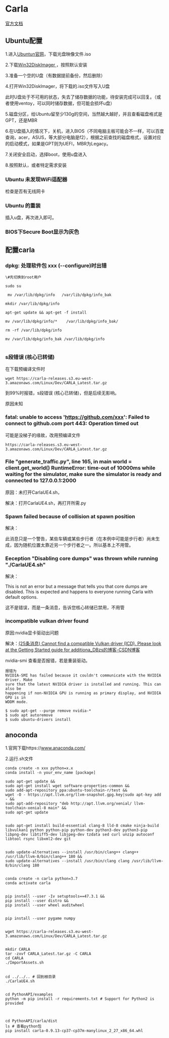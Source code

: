 # Carla

[官方文档](http://carla.org/)

## Ubuntu配置

1.进入[Ubuntun官网](https://cn.ubuntu.com/download/desktop)，下载光盘映像文件.iso

2.下载[Win32DiskImager ](https://sourceforge.net/projects/win32diskimager/)，按照默认安装

3.准备一个空的U盘（有数据提前备份，然后删除）

4.打开Win32DiskImager，将下载的.iso文件写入U盘

  此时U盘处于不可用的状态，失去了储存数据的功能，待安装完成可以回复。（或者使用ventoy，可以同时储存数据，但可能会损坏u盘）

5.磁盘分区，给Ubuntu留至少130g的空间，当然越大越好，并且查看磁盘格式是GPT，还是MBR

6.在U盘插入的情况下，关机，进入BIOS（不同电脑主板可能会不一样，可以百度查询，acer，ASUS，等大部分电脑是f2），根据之前查找的磁盘格式，设置对应的启动模式，如果是GPT则为UEFI，MBR为Legacy。

7.关闭安全启动，选择boot，使用u盘进入

8.按照默认，或者特定需求安装

### Ubuntu 未发现WiFi适配器

检查是否有无线网卡



### Ubuntu 的重装

插入u盘，再次进入即可。



### BIOS下Secure Boot显示为灰色





## 配置carla

### dpkg: 处理软件包 xxx (--configure)时出错

```
\#先切换到root用户

sudo su         

 mv /var/lib/dpkg/info   /var/lib/dpkg/info_bak

mkdir /var/lib/dpkg/info

apt-get update && apt-get -f install 

mv /var/lib/dpkg/info/*    /var/lib/dpkg/info_bak/

rm -rf /var/lib/dpkg/info

mv /var/lib/dpkg/info_bak /var/lib/dpkg/info


```



### s段错误 (核心已转储)

在下载预编译文件时

```
wget https://carla-releases.s3.eu-west-3.amazonaws.com/Linux/Dev/CARLA_Latest.tar.gz
```

到99%时报错，s段错误 (核心已转储)，但是后续无影响。

原因未知



### fatal: unable to access 'https://github.com/xxx': Failed to connect to github.com port 443: Operation timed out

可能是没梯子的缘故，改用预编译文件

```
https://carla-releases.s3.eu-west-3.amazonaws.com/Linux/Dev/CARLA_Latest.tar.gz
```



### File "generate_traffic.py", line 165, in main     world = client.get_world() RuntimeError: time-out of 10000ms while waiting for the simulator, make sure the simulator is ready and connected to 127.0.0.1:2000

原因：未打开CarlaUE4.sh，

解决：打开CarlaUE4.sh，再打开所需.py





### Spawn failed because of collision at spawn position

解决：

此消息只是一个警告，某些车辆或某些步行者（在本例中可能是步行者）尚未生成，因为随机位置太靠近另一个步行者之一。所以基本上不用管。



### Eeception "Disabling core dumps" was thrown while running "./CarlaUE4.sh"

解决：

This is not an error but a message that tells you that core dumps are disabled. This is expected and happens to everyone running Carla with default options.

这不是错误，而是一条消息，告诉您核心转储已禁用，不用管



### incompatible vulkan driver found

原因:nvidia显卡驱动出问题

解决：[(25条消息) Cannot find a compatible Vulkan driver (ICD). Please look at the Getting Started guide for additiona_DBzs的博客-CSDN博客](https://blog.csdn.net/weixin_43290709/article/details/121737146)

nvidia-smi 查看是否报错，若是重装驱动。

```
报错为
NVIDIA-SMI has failed because it couldn't communicate with the NVIDIA driver. Make 
sure that the latest NVIDIA driver is installed and running. This can also be 
happening if non-NVIDIA GPU is running as primary display, and NVIDIA GPU is in 
WDDM mode.

```

```
$ sudo apt-get --purge remove nvidia-*
$ sudo apt autoremove
$ sudo ubuntu-drivers install
```



## anoconda

1.官网下载https://www.anaconda.com/

2.运行.sh文件



```
conda create -n xxx python=x.x
conda install -n your_env_name [package]
```





```
sudo apt-get update &&
sudo apt-get install wget software-properties-common &&
sudo add-apt-repository ppa:ubuntu-toolchain-r/test &&
wget -O - https://apt.llvm.org/llvm-snapshot.gpg.key|sudo apt-key add - &&
sudo apt-add-repository "deb http://apt.llvm.org/xenial/ llvm-toolchain-xenial-8 main" &&
sudo apt-get update


sudo apt-get install build-essential clang-8 lld-8 cmake ninja-build libvulkan1 python python-pip python-dev python3-dev python3-pip libpng-dev libtiff5-dev libjpeg-dev tzdata sed curl unzip autoconf libtool rsync libxml2-dev git


sudo update-alternatives --install /usr/bin/clang++ clang++ /usr/lib/llvm-8/bin/clang++ 180 &&
sudo update-alternatives --install /usr/bin/clang clang /usr/lib/llvm-8/bin/clang 180


conda create -n carla python=3.7
conda activate carla


pip install --user -Iv setuptools==47.3.1 &&
pip install --user distro &&
pip install --user wheel auditwheel


pip install --user pygame numpy


wget https://carla-releases.s3.eu-west-3.amazonaws.com/Linux/Dev/CARLA_Latest.tar.gz


mkdir CARLA
tar -zxvf CARLA_Latest.tar.gz -C CARLA
cd CARLA
./ImportAssets.sh


cd ../../.. # 回到根目录
./CarlaUE4.sh


cd PythonAPI/examples
python -m pip install -r requirements.txt # Support for Python2 is provided



cd PythonAPI/carla/dist
ls # 查看python包
pip install carla-0.9.13-cp37-cp37m-manylinux_2_27_x86_64.whl

```

